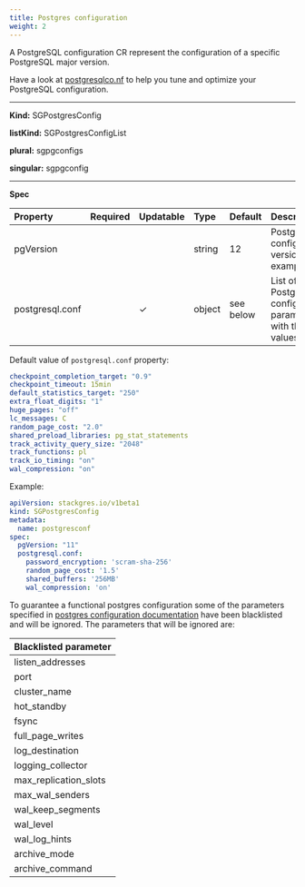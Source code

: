 ```yaml
---
title: Postgres configuration
weight: 2
---
```


A PostgreSQL configuration CR represent the configuration of a specific PostgreSQL major
 version.

Have a look at [postgresqlco.nf](https://postgresqlco.nf) to help you tune and optimize your
 PostgreSQL configuration.

___

**Kind:** SGPostgresConfig

**listKind:** SGPostgresConfigList

**plural:** sgpgconfigs

**singular:** sgpgconfig
___

**Spec**

| Property        | Required | Updatable | Type   | Default   | Description |
|:----------------|----------|-----------|:-------|:----------|:------------|
| pgVersion       |          |           | string | 12        |PostgreSQL configuration version (for example 12) |
| postgresql.conf |          | ✓         | object | see below |List of PostgreSQL configuration parameters with their values |

Default value of `postgresql.conf` property:

```yaml
checkpoint_completion_target: "0.9"
checkpoint_timeout: 15min
default_statistics_target: "250"
extra_float_digits: "1"
huge_pages: "off"
lc_messages: C
random_page_cost: "2.0"
shared_preload_libraries: pg_stat_statements
track_activity_query_size: "2048"
track_functions: pl
track_io_timing: "on"
wal_compression: "on"
```

Example:

```yaml
apiVersion: stackgres.io/v1beta1
kind: SGPostgresConfig
metadata:
  name: postgresconf
spec:
  pgVersion: "11"
  postgresql.conf:
    password_encryption: 'scram-sha-256'
    random_page_cost: '1.5'
    shared_buffers: '256MB'
    wal_compression: 'on'
```

To guarantee a functional postgres configuration some of the parameters specified in
 [postgres configuration documentation](https://www.postgresql.org/docs/12/runtime-config.html)
 have been blacklisted and will be ignored. The parameters that will be ignored are:

| Blacklisted parameter   |
|:------------------------|
| listen_addresses        |
| port                    |
| cluster_name            |
| hot_standby             |
| fsync                   |
| full_page_writes        |
| log_destination         |
| logging_collector       |
| max_replication_slots   |
| max_wal_senders         |
| wal_keep_segments       |
| wal_level               |
| wal_log_hints           |
| archive_mode            |
| archive_command         |
